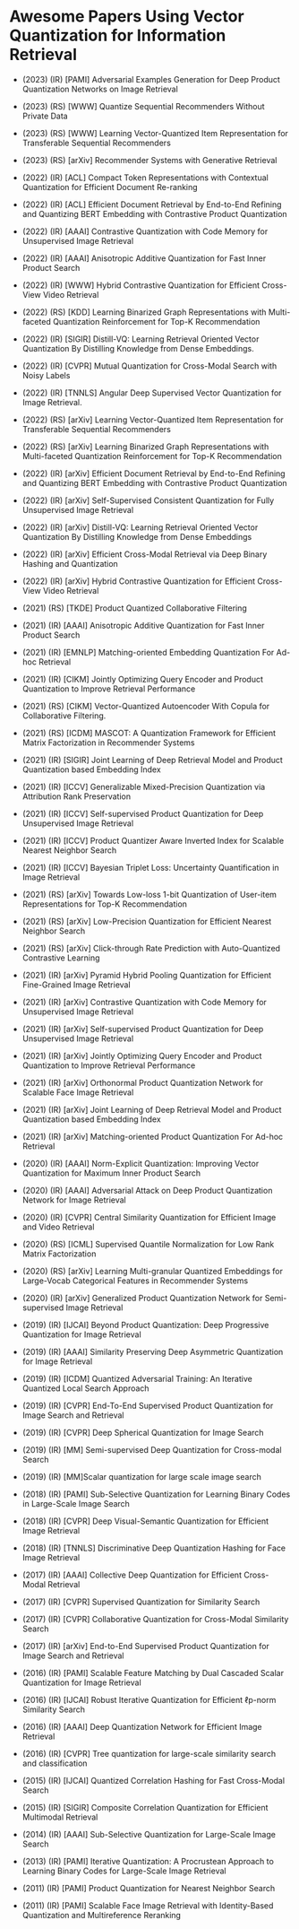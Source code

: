 # Awesome Papers Using Vector Quantization for Information Retrieval

- (2023) (IR) [PAMI] Adversarial Examples Generation for Deep Product Quantization Networks on Image Retrieval
- (2023) (RS) [WWW] Quantize Sequential Recommenders Without Private Data
- (2023) (RS) [WWW] Learning Vector-Quantized Item Representation for Transferable Sequential Recommenders
- (2023) (RS) [arXiv] Recommender Systems with Generative Retrieval

- (2022) (IR) [ACL] Compact Token Representations with Contextual Quantization for Efficient Document Re-ranking
- (2022) (IR) [ACL] Efficient Document Retrieval by End-to-End Refining and Quantizing BERT Embedding with Contrastive Product Quantization
- (2022) (IR) [AAAI] Contrastive Quantization with Code Memory for Unsupervised Image Retrieval
- (2022) (IR) [AAAI] Anisotropic Additive Quantization for Fast Inner Product Search
- (2022) (IR) [WWW] Hybrid Contrastive Quantization for Efficient Cross-View Video Retrieval
- (2022) (RS) [KDD] Learning Binarized Graph Representations with Multi-faceted Quantization Reinforcement for Top-K Recommendation
- (2022) (IR) [SIGIR] Distill-VQ: Learning Retrieval Oriented Vector Quantization By Distilling Knowledge from Dense Embeddings.
- (2022) (IR) [CVPR] Mutual Quantization for Cross-Modal Search with Noisy Labels
- (2022) (IR) [TNNLS] Angular Deep Supervised Vector Quantization for Image Retrieval.
- (2022) (RS) [arXiv] Learning Vector-Quantized Item Representation for Transferable Sequential Recommenders
- (2022) (RS) [arXiv] Learning Binarized Graph Representations with Multi-faceted Quantization Reinforcement for Top-K Recommendation
- (2022) (IR) [arXiv] Efficient Document Retrieval by End-to-End Refining and Quantizing BERT Embedding with Contrastive Product Quantization
- (2022) (IR) [arXiv] Self-Supervised Consistent Quantization for Fully Unsupervised Image Retrieval
- (2022) (IR) [arXiv] Distill-VQ: Learning Retrieval Oriented Vector Quantization By Distilling Knowledge from Dense Embeddings
- (2022) (IR) [arXiv] Efficient Cross-Modal Retrieval via Deep Binary Hashing and Quantization
- (2022) (IR) [arXiv] Hybrid Contrastive Quantization for Efficient Cross-View Video Retrieval

- (2021) (RS) [TKDE] Product Quantized Collaborative Filtering
- (2021) (IR) [AAAI] Anisotropic Additive Quantization for Fast Inner Product Search
- (2021) (IR) [EMNLP] Matching-oriented Embedding Quantization For Ad-hoc Retrieval
- (2021) (IR) [CIKM] Jointly Optimizing Query Encoder and Product Quantization to Improve Retrieval Performance
- (2021) (RS) [CIKM] Vector-Quantized Autoencoder With Copula for Collaborative Filtering.
- (2021) (RS) [ICDM] MASCOT: A Quantization Framework for Efficient Matrix Factorization in Recommender Systems
- (2021) (IR) [SIGIR] Joint Learning of Deep Retrieval Model and Product Quantization based Embedding Index
- (2021) (IR) [ICCV] Generalizable Mixed-Precision Quantization via Attribution Rank Preservation
- (2021) (IR) [ICCV] Self-supervised Product Quantization for Deep Unsupervised Image Retrieval
- (2021) (IR) [ICCV] Product Quantizer Aware Inverted Index for Scalable Nearest Neighbor Search
- (2021) (IR) [ICCV] Bayesian Triplet Loss: Uncertainty Quantification in Image Retrieval
- (2021) (RS) [arXiv] Towards Low-loss 1-bit Quantization of User-item Representations for Top-K Recommendation
- (2021) (RS) [arXiv] Low-Precision Quantization for Efficient Nearest Neighbor Search
- (2021) (RS) [arXiv] Click-through Rate Prediction with Auto-Quantized Contrastive Learning
- (2021) (IR) [arXiv] Pyramid Hybrid Pooling Quantization for Efficient Fine-Grained Image Retrieval
- (2021) (IR) [arXiv] Contrastive Quantization with Code Memory for Unsupervised Image Retrieval
- (2021) (IR) [arXiv] Self-supervised Product Quantization for Deep Unsupervised Image Retrieval
- (2021) (IR) [arXiv] Jointly Optimizing Query Encoder and Product Quantization to Improve Retrieval Performance
- (2021) (IR) [arXiv] Orthonormal Product Quantization Network for Scalable Face Image Retrieval
- (2021) (IR) [arXiv] Joint Learning of Deep Retrieval Model and Product Quantization based Embedding Index
- (2021) (IR) [arXiv] Matching-oriented Product Quantization For Ad-hoc Retrieval

- (2020) (IR) [AAAI] Norm-Explicit Quantization: Improving Vector Quantization for Maximum Inner Product Search
- (2020) (IR) [AAAI] Adversarial Attack on Deep Product Quantization Network for Image Retrieval
- (2020) (IR) [CVPR] Central Similarity Quantization for Efficient Image and Video Retrieval
- (2020) (RS) [ICML] Supervised Quantile Normalization for Low Rank Matrix Factorization
- (2020) (RS) [arXiv] Learning Multi-granular Quantized Embeddings for Large-Vocab Categorical Features in Recommender Systems
- (2020) (IR) [arXiv] Generalized Product Quantization Network for Semi-supervised Image Retrieval

- (2019) (IR) [IJCAI] Beyond Product Quantization: Deep Progressive Quantization for Image Retrieval
- (2019) (IR) [AAAI] Similarity Preserving Deep Asymmetric Quantization for Image Retrieval
- (2019) (IR) [ICDM] Quantized Adversarial Training: An Iterative Quantized Local Search Approach
- (2019) (IR) [CVPR] End-To-End Supervised Product Quantization for Image Search and Retrieval
- (2019) (IR) [CVPR] Deep Spherical Quantization for Image Search
- (2019) (IR) [MM] Semi-supervised Deep Quantization for Cross-modal Search
- (2019) (IR) [MM]Scalar quantization for large scale image search

- (2018) (IR) [PAMI] Sub-Selective Quantization for Learning Binary Codes in Large-Scale Image Search
- (2018) (IR) [CVPR] Deep Visual-Semantic Quantization for Efficient Image Retrieval
- (2018) (IR) [TNNLS] Discriminative Deep Quantization Hashing for Face Image Retrieval

- (2017) (IR) [AAAI] Collective Deep Quantization for Efficient Cross-Modal Retrieval
- (2017) (IR) [CVPR] Supervised Quantization for Similarity Search
- (2017) (IR) [CVPR] Collaborative Quantization for Cross-Modal Similarity Search
- (2017) (IR) [arXiv] End-to-End Supervised Product Quantization for Image Search and Retrieval

- (2016) (IR) [PAMI] Scalable Feature Matching by Dual Cascaded Scalar Quantization for Image Retrieval
- (2016) (IR) [IJCAI] Robust Iterative Quantization for Efficient ℓp-norm Similarity Search
- (2016) (IR) [AAAI] Deep Quantization Network for Efficient Image Retrieval
- (2016) (IR) [CVPR] Tree quantization for large-scale similarity search and classification

- (2015) (IR) [IJCAI] Quantized Correlation Hashing for Fast Cross-Modal Search
- (2015) (IR) [SIGIR] Composite Correlation Quantization for Efficient Multimodal Retrieval

- (2014) (IR) [AAAI] Sub-Selective Quantization for Large-Scale Image Search

- (2013) (IR) [PAMI] Iterative Quantization: A Procrustean Approach to Learning Binary Codes for Large-Scale Image Retrieval

- (2011) (IR) [PAMI] Product Quantization for Nearest Neighbor Search
- (2011) (IR) [PAMI] Scalable Face Image Retrieval with Identity-Based Quantization and Multireference Reranking
